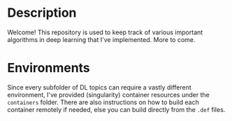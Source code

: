 # Description
Welcome! This repository is used to keep track of various important algorithms
in deep learning that I've implemented. More to come.

# Environments
Since every subfolder of DL topics can require a vastly different environment,
I've provided (singularity) container resources under the `containers` folder. 
There are also instructions on how to build each container remotely if needed,
else you can build directly from the `.def` files.
